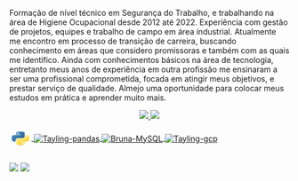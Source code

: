Formação de nível técnico em Segurança do Trabalho, e trabalhando na área de Higiene Ocupacional desde 2012 até 2022. Experiência com gestão de projetos, equipes e trabalho de campo em área industrial. Atualmente me encontro em processo de transição de carreira, buscando conhecimento em áreas que considero promissoras e também com as quais me identifico. Ainda com conhecimentos básicos na área de tecnologia, entretanto meus anos de experiência em outra profissão me ensinaram a ser uma profissional comprometida, focada em atingir meus objetivos, e prestar serviço de qualidade. Almejo uma oportunidade para colocar meus estudos em prática e aprender muito mais. 

<div align="center">
  <a href="https://github.com/Tayling-Ng">
  <img height="180em" src="https://github-readme-stats.vercel.app/api?username=Tayling-Ng&show_icons=true&theme=dracula&include_all_commits=true&count_private=true"/>
  <img height="151em" src="https://github-readme-stats.vercel.app/api/top-langs/?username=Tayling-Ng&layout=compact&langs_count=7&theme=dracula"/>
</div>
  <div style="display: inline_block"><br>
 <img align="center" alt="Tayling-Python" height="30" width="40" src="https://raw.githubusercontent.com/devicons/devicon/master/icons/python/python-original.svg">
  <img align="center" alt="Tayling-pandas" height="30" width="40" src="https://cdn.jsdelivr.net/gh/devicons/devicon/icons/pandas/pandas-original-wordmark.svg" />
  <img align="center" alt="Bruna-MySQL" height="30" width="40" src="https://cdn.jsdelivr.net/gh/devicons/devicon/icons/mysql/mysql-original-wordmark.svg" />
  <img align="center" alt="Tayling-gcp" height="30" width="40" src="https://cdn.jsdelivr.net/gh/devicons/devicon/icons/googlecloud/googlecloud-original.svg" />
</div>

  ##
  
<div> 
  <a href="https://www.linkedin.com/in/taylingng/" target="_blank"><img src="https://img.shields.io/badge/-LinkedIn-%230077B5?style=for-the-badge&logo=linkedin&logoColor=white" target="_blank"></a> 
  <a href = "mailto:taymng@gmail.com"><img src="https://img.shields.io/badge/-Gmail-%23333?style=for-the-badge&logo=gmail&logoColor=white" target="_blank"></a>
  
  
